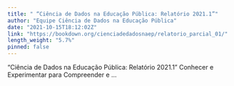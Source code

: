```yaml
---
title: " “Ciência de Dados na Educação Pública: Relatório 2021.1”"
author: "Equipe Ciência de Dados na Educação Pública"
date: "2021-10-15T18:12:02Z"
link: "https://bookdown.org/cienciadedadosnaep/relatorio_parcial_01/"
length_weight: "5.7%"
pinned: false
---
```


“Ciência de Dados na Educação Pública: Relatório 2021.1” Conhecer e Experimentar para Compreender e ...
